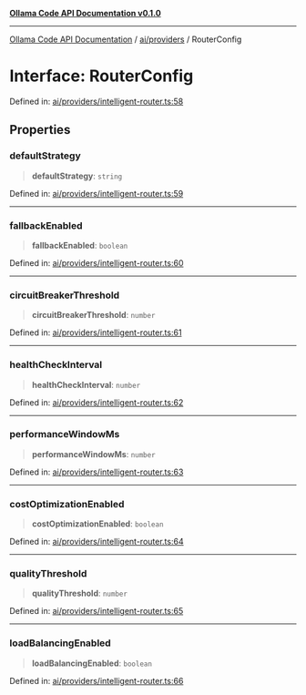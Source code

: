 [**Ollama Code API Documentation v0.1.0**](../../../README.md)

***

[Ollama Code API Documentation](../../../modules.md) / [ai/providers](../README.md) / RouterConfig

# Interface: RouterConfig

Defined in: [ai/providers/intelligent-router.ts:58](https://github.com/erichchampion/ollama-code/blob/d2cd048413007cebba90b2ada3aac13c65c13827/ollama-code/src/ai/providers/intelligent-router.ts#L58)

## Properties

### defaultStrategy

> **defaultStrategy**: `string`

Defined in: [ai/providers/intelligent-router.ts:59](https://github.com/erichchampion/ollama-code/blob/d2cd048413007cebba90b2ada3aac13c65c13827/ollama-code/src/ai/providers/intelligent-router.ts#L59)

***

### fallbackEnabled

> **fallbackEnabled**: `boolean`

Defined in: [ai/providers/intelligent-router.ts:60](https://github.com/erichchampion/ollama-code/blob/d2cd048413007cebba90b2ada3aac13c65c13827/ollama-code/src/ai/providers/intelligent-router.ts#L60)

***

### circuitBreakerThreshold

> **circuitBreakerThreshold**: `number`

Defined in: [ai/providers/intelligent-router.ts:61](https://github.com/erichchampion/ollama-code/blob/d2cd048413007cebba90b2ada3aac13c65c13827/ollama-code/src/ai/providers/intelligent-router.ts#L61)

***

### healthCheckInterval

> **healthCheckInterval**: `number`

Defined in: [ai/providers/intelligent-router.ts:62](https://github.com/erichchampion/ollama-code/blob/d2cd048413007cebba90b2ada3aac13c65c13827/ollama-code/src/ai/providers/intelligent-router.ts#L62)

***

### performanceWindowMs

> **performanceWindowMs**: `number`

Defined in: [ai/providers/intelligent-router.ts:63](https://github.com/erichchampion/ollama-code/blob/d2cd048413007cebba90b2ada3aac13c65c13827/ollama-code/src/ai/providers/intelligent-router.ts#L63)

***

### costOptimizationEnabled

> **costOptimizationEnabled**: `boolean`

Defined in: [ai/providers/intelligent-router.ts:64](https://github.com/erichchampion/ollama-code/blob/d2cd048413007cebba90b2ada3aac13c65c13827/ollama-code/src/ai/providers/intelligent-router.ts#L64)

***

### qualityThreshold

> **qualityThreshold**: `number`

Defined in: [ai/providers/intelligent-router.ts:65](https://github.com/erichchampion/ollama-code/blob/d2cd048413007cebba90b2ada3aac13c65c13827/ollama-code/src/ai/providers/intelligent-router.ts#L65)

***

### loadBalancingEnabled

> **loadBalancingEnabled**: `boolean`

Defined in: [ai/providers/intelligent-router.ts:66](https://github.com/erichchampion/ollama-code/blob/d2cd048413007cebba90b2ada3aac13c65c13827/ollama-code/src/ai/providers/intelligent-router.ts#L66)

